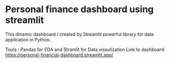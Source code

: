# Personal finance dashboard using streamlit
This dinamic dashboard I created by Streamlit powerful library for data application in Python.

Tools : Pandas for EDA and Stramlit for Data visaulization
Link to dashboard:
https://personal-financial-dashboard.streamlit.app/
